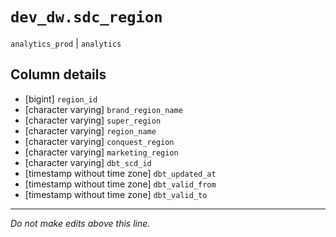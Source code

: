 # `dev_dw.sdc_region`
`analytics_prod` | `analytics`

## Column details
* [bigint]    `region_id`
* [character varying] `brand_region_name`
* [character varying] `super_region`
* [character varying] `region_name`
* [character varying] `conquest_region`
* [character varying] `marketing_region`
* [character varying] `dbt_scd_id`
* [timestamp without time zone] `dbt_updated_at`
* [timestamp without time zone] `dbt_valid_from`
* [timestamp without time zone] `dbt_valid_to`

-------------------------------------------------------------------------------
*Do not make edits above this line.*

